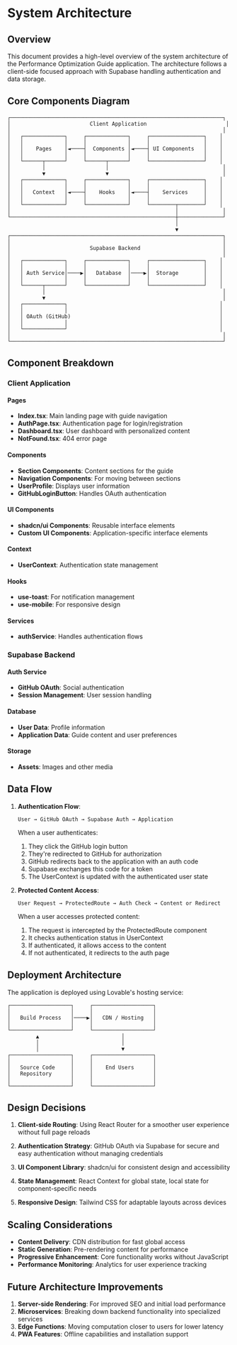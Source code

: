 
# System Architecture

## Overview

This document provides a high-level overview of the system architecture of the Performance Optimization Guide application. The architecture follows a client-side focused approach with Supabase handling authentication and data storage.

## Core Components Diagram

```
┌───────────────────────────────────────────────────────────────────┐
│                         Client Application                         │
│                                                                   │
│   ┌─────────────┐     ┌─────────────┐     ┌─────────────────┐    │
│   │             │     │             │     │                 │    │
│   │    Pages    │◄────┤  Components │◄────┤ UI Components   │    │
│   │             │     │             │     │                 │    │
│   └──────┬──────┘     └──────┬──────┘     └─────────────────┘    │
│          │                   │                                    │
│          ▼                   ▼                                    │
│   ┌─────────────┐     ┌─────────────┐     ┌─────────────────┐    │
│   │             │     │             │     │                 │    │
│   │   Context   │◄────┤    Hooks    │◄────┤    Services     │    │
│   │             │     │             │     │                 │    │
│   └─────────────┘     └─────────────┘     └────────┬────────┘    │
│                                                    │              │
└────────────────────────────────────────────────────┼──────────────┘
                                                     │
                                                     ▼
┌───────────────────────────────────────────────────────────────────┐
│                                                                   │
│                         Supabase Backend                          │
│                                                                   │
│   ┌─────────────┐     ┌─────────────┐     ┌─────────────────┐    │
│   │             │     │             │     │                 │    │
│   │ Auth Service│────▶│   Database  │────▶│  Storage        │    │
│   │             │     │             │     │                 │    │
│   └──────┬──────┘     └─────────────┘     └─────────────────┘    │
│          │                                                        │
│          ▼                                                        │
│   ┌─────────────┐                                                │
│   │             │                                                │
│   │ OAuth (GitHub)                                               │
│   │             │                                                │
│   └─────────────┘                                                │
│                                                                   │
└───────────────────────────────────────────────────────────────────┘
```

## Component Breakdown

### Client Application

#### Pages
- **Index.tsx**: Main landing page with guide navigation
- **AuthPage.tsx**: Authentication page for login/registration
- **Dashboard.tsx**: User dashboard with personalized content
- **NotFound.tsx**: 404 error page

#### Components
- **Section Components**: Content sections for the guide
- **Navigation Components**: For moving between sections
- **UserProfile**: Displays user information
- **GitHubLoginButton**: Handles OAuth authentication

#### UI Components
- **shadcn/ui Components**: Reusable interface elements
- **Custom UI Components**: Application-specific interface elements

#### Context
- **UserContext**: Authentication state management

#### Hooks
- **use-toast**: For notification management
- **use-mobile**: For responsive design

#### Services
- **authService**: Handles authentication flows

### Supabase Backend

#### Auth Service
- **GitHub OAuth**: Social authentication
- **Session Management**: User session handling

#### Database
- **User Data**: Profile information
- **Application Data**: Guide content and user preferences

#### Storage
- **Assets**: Images and other media

## Data Flow

1. **Authentication Flow**:
   ```
   User → GitHub OAuth → Supabase Auth → Application
   ```

   When a user authenticates:
   1. They click the GitHub login button
   2. They're redirected to GitHub for authorization
   3. GitHub redirects back to the application with an auth code
   4. Supabase exchanges this code for a token
   5. The UserContext is updated with the authenticated user state

2. **Protected Content Access**:
   ```
   User Request → ProtectedRoute → Auth Check → Content or Redirect
   ```

   When a user accesses protected content:
   1. The request is intercepted by the ProtectedRoute component
   2. It checks authentication status in UserContext
   3. If authenticated, it allows access to the content
   4. If not authenticated, it redirects to the auth page

## Deployment Architecture

The application is deployed using Lovable's hosting service:

```
┌───────────────────┐     ┌───────────────────┐
│                   │     │                   │
│   Build Process   │────▶│   CDN / Hosting   │
│                   │     │                   │
└───────────────────┘     └───────────────────┘
         ▲                          │
         │                          │
         │                          ▼
┌───────────────────┐     ┌───────────────────┐
│                   │     │                   │
│   Source Code     │     │    End Users      │
│   Repository      │     │                   │
│                   │     │                   │
└───────────────────┘     └───────────────────┘
```

## Design Decisions

1. **Client-side Routing**: Using React Router for a smoother user experience without full page reloads

2. **Authentication Strategy**: GitHub OAuth via Supabase for secure and easy authentication without managing credentials

3. **UI Component Library**: shadcn/ui for consistent design and accessibility

4. **State Management**: React Context for global state, local state for component-specific needs

5. **Responsive Design**: Tailwind CSS for adaptable layouts across devices

## Scaling Considerations

- **Content Delivery**: CDN distribution for fast global access
- **Static Generation**: Pre-rendering content for performance
- **Progressive Enhancement**: Core functionality works without JavaScript
- **Performance Monitoring**: Analytics for user experience tracking

## Future Architecture Improvements

1. **Server-side Rendering**: For improved SEO and initial load performance
2. **Microservices**: Breaking down backend functionality into specialized services
3. **Edge Functions**: Moving computation closer to users for lower latency
4. **PWA Features**: Offline capabilities and installation support
